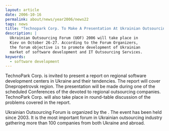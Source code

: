 ```yaml
---
layout: article
date: 2006-10-16
permalink: about/news/year2006/news22
tags: news
title: "Technopark Corp. To Make A Presentation At Ukrainian Outsourcing Forum"
description: |
  Ukrainian Outsourcing Forum (UOF) 2006 will take place in
  Kiev on October 26-27. According to the Forum Organizers,
  the forum objective is to promote development of Ukrainian
  market of software development and IT Outsourcing Services.
keywords:
  - software development
---
```


TechnoPark Corp. is invited to present a report on regional software development centers in Ukraine
and their tendencies. The report will cover Dnepropetrovsk region. The presentation will be made
during one of the scheduled Conferences of the devoted to regional outsourcing companies. TechnoPark
Corp. will also take place in round-table discussion of the problems covered in the report.

Ukrainian Outsourcing Forum is organized by the . The event has been held since 2003. It is the most
important forum in Ukrainian outsourcing industry gathering more than 100 companies from both
Ukraine and abroad.
